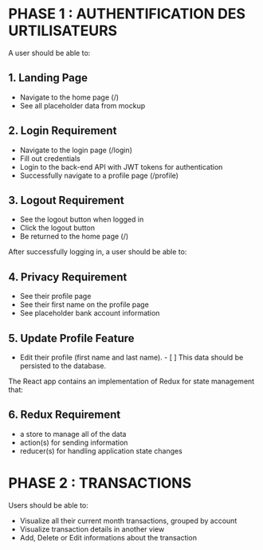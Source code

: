 # PHASE 1 : AUTHENTIFICATION DES URTILISATEURS

A user should be able to:
## 1. Landing Page 
-	Navigate to the home page (/) 
-	See all placeholder data from mockup
## 2.  Login Requirement
-	Navigate to the login page (/login) 
-	Fill out credentials 
-	Login to the back-end API with JWT tokens for authentication 
-	Successfully navigate to a profile page (/profile)
## 3. Logout Requirement
-	See the logout button when logged in 
-	Click the logout button 
-	Be returned to the home page (/)

After successfully logging in, a user should be able to:
## 4. Privacy Requirement
-	See their profile page
-	See their first name on the profile page
-	See placeholder bank account information
## 5. Update Profile Feature
-	Edit their profile (first name and last name). - [ ] This data should be persisted to the database.

The React app contains an implementation of Redux for state management that:
## 6. Redux Requirement
-	a store to manage all of the data
-	action(s) for sending information
-	reducer(s) for handling application state changes<br/>


# PHASE 2 : TRANSACTIONS

Users should be able to:
- Visualize all their current month transactions, grouped by account
- Visualize transaction details in another view
- Add, Delete or Edit informations about the transaction

